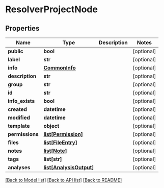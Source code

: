 # ResolverProjectNode

## Properties
Name | Type | Description | Notes
------------ | ------------- | ------------- | -------------
**public** | **bool** |  | [optional] 
**label** | **str** |  | [optional] 
**info** | [**CommonInfo**](CommonInfo.md) |  | [optional] 
**description** | **str** |  | [optional] 
**group** | **str** |  | [optional] 
**id** | **str** |  | [optional] 
**info_exists** | **bool** |  | [optional] 
**created** | **datetime** |  | [optional] 
**modified** | **datetime** |  | [optional] 
**template** | **object** |  | [optional] 
**permissions** | [**list[Permission]**](Permission.md) |  | [optional] 
**files** | [**list[FileEntry]**](FileEntry.md) |  | [optional] 
**notes** | [**list[Note]**](Note.md) |  | [optional] 
**tags** | **list[str]** |  | [optional] 
**analyses** | [**list[AnalysisOutput]**](AnalysisOutput.md) |  | [optional] 

[[Back to Model list]](../README.md#documentation-for-models) [[Back to API list]](../README.md#documentation-for-api-endpoints) [[Back to README]](../README.md)


